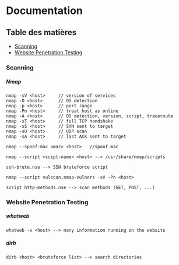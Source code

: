 # Documentation

## Table des matières
- [Scanning](#scanning)
- [Website Penetration Testing](#website-penetration-testing)

### Scanning

   #####   Nmap

    nmap -sV <host>     // version of services
    nmap -O <host>      // OS detection
    nmap -p <host>      // port range
    nmap -Pn <host>     // treat host as online
    nmap -A <host>      // OS detection, version, script, traceroute
    nmap -sT <host>     // full TCP handshake
    nmap -sS <host>     // SYN sent to target
    nmap -sU <host>     // UDP scan
    nmap -sA <host>     // last ACK sent to target
    
    nmap --spoof-mac <mac> <host>   //spoof mac
    
    nmap --script <scipt-name> <host> --> /usr/share/nmap/scripts
    
    ssh-brute.nse --> SSH bruteforce script
    
    nmap --script vulscan,nmap-vulners -sV -Pn <host>
    
    script http-methods.nse --> scan methods (GET, POST, ...)

### Website Penetration Testing

   ##### whatweb

`whatweb -v <host> --> many information running on the website`

   #####   dirb

`dirb <host> <bruteforce list> --> search directories`

